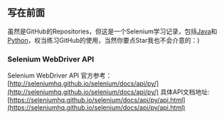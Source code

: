 ﻿## 写在前面
虽然是GitHub的Repositories，但这是一个Selenium学习记录，包括[Java](https://github.com/weimo110/TheSelenium/blob/master/JavaBlog.md)和[Python](https://github.com/weimo110/TheSelenium/blob/master/PythonBlog.md)，权当练习GitHub的使用，当然你要点Star我也不会介意的：)
### Selenium WebDriver API
Selenium WebDriver API 官方参考：[http://seleniumhq.github.io/selenium/docs/api/py/](http://seleniumhq.github.io/selenium/docs/api/py/)
具体API文档地址:[https://seleniumhq.github.io/selenium/docs/api/py/api.html](https://seleniumhq.github.io/selenium/docs/api/py/api.html)